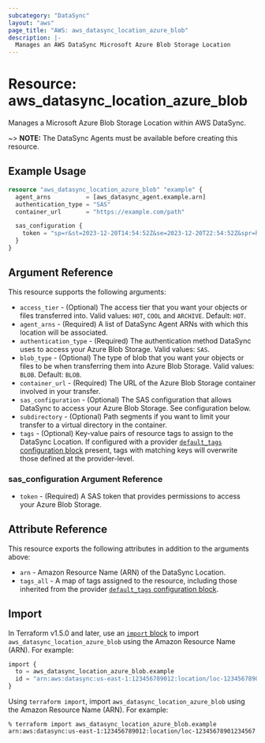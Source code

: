 ```yaml
---
subcategory: "DataSync"
layout: "aws"
page_title: "AWS: aws_datasync_location_azure_blob"
description: |-
  Manages an AWS DataSync Microsoft Azure Blob Storage Location
---
```


# Resource: aws_datasync_location_azure_blob

Manages a Microsoft Azure Blob Storage Location within AWS DataSync.

~> **NOTE:** The DataSync Agents must be available before creating this resource.

## Example Usage

```terraform
resource "aws_datasync_location_azure_blob" "example" {
  agent_arns          = [aws_datasync_agent.example.arn]
  authentication_type = "SAS"
  container_url       = "https://example.com/path"

  sas_configuration {
    token = "sp=r&st=2023-12-20T14:54:52Z&se=2023-12-20T22:54:52Z&spr=https&sv=2021-06-08&sr=c&sig=aBBKDWQvyuVcTPH9EBp%2FXTI9E%2F%2Fmq171%2BZU178wcwqU%3D"
  }
}
```

## Argument Reference

This resource supports the following arguments:

* `access_tier` - (Optional) The access tier that you want your objects or files transferred into. Valid values: `HOT`, `COOL` and `ARCHIVE`. Default: `HOT`.
* `agent_arns` - (Required) A list of DataSync Agent ARNs with which this location will be associated.
* `authentication_type` - (Required) The authentication method DataSync uses to access your Azure Blob Storage. Valid values: `SAS`.
* `blob_type` - (Optional) The type of blob that you want your objects or files to be when transferring them into Azure Blob Storage. Valid values: `BLOB`. Default: `BLOB`.
* `container_url` - (Required) The URL of the Azure Blob Storage container involved in your transfer.
* `sas_configuration` - (Optional) The SAS configuration that allows DataSync to access your Azure Blob Storage. See configuration below.
* `subdirectory` - (Optional) Path segments if you want to limit your transfer to a virtual directory in the container.
* `tags` - (Optional) Key-value pairs of resource tags to assign to the DataSync Location. If configured with a provider [`default_tags` configuration block](https://registry.terraform.io/providers/hashicorp/aws/latest/docs#default_tags-configuration-block) present, tags with matching keys will overwrite those defined at the provider-level.

### sas_configuration Argument Reference

* `token` - (Required) A SAS token that provides permissions to access your Azure Blob Storage.

## Attribute Reference

This resource exports the following attributes in addition to the arguments above:

* `arn` - Amazon Resource Name (ARN) of the DataSync Location.
* `tags_all` - A map of tags assigned to the resource, including those inherited from the provider [`default_tags` configuration block](https://registry.terraform.io/providers/hashicorp/aws/latest/docs#default_tags-configuration-block).

## Import

In Terraform v1.5.0 and later, use an [`import` block](https://developer.hashicorp.com/terraform/language/import) to import `aws_datasync_location_azure_blob` using the Amazon Resource Name (ARN). For example:

```terraform
import {
  to = aws_datasync_location_azure_blob.example
  id = "arn:aws:datasync:us-east-1:123456789012:location/loc-12345678901234567"
}
```

Using `terraform import`, import `aws_datasync_location_azure_blob` using the Amazon Resource Name (ARN). For example:

```console
% terraform import aws_datasync_location_azure_blob.example arn:aws:datasync:us-east-1:123456789012:location/loc-12345678901234567
```
